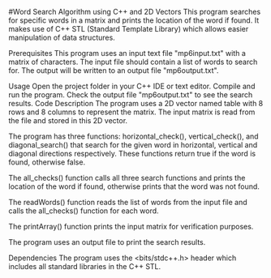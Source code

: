 #Word Search Algorithm using C++ and 2D Vectors
This program searches for specific words in a matrix and prints the location of the word if found. It makes use of C++ STL (Standard Template Library) which allows easier manipulation of data structures.

Prerequisites
This program uses an input text file "mp6input.txt" with a matrix of characters. The input file should contain a list of words to search for. The output will be written to an output file "mp6output.txt".

Usage
Open the project folder in your C++ IDE or text editor.
Compile and run the program.
Check the output file "mp6output.txt" to see the search results.
Code Description
The program uses a 2D vector named table with 8 rows and 8 columns to represent the matrix. The input matrix is read from the file and stored in this 2D vector.

The program has three functions: horizontal_check(), vertical_check(), and diagonal_search() that search for the given word in horizontal, vertical and diagonal directions respectively. These functions return true if the word is found, otherwise false.

The all_checks() function calls all three search functions and prints the location of the word if found, otherwise prints that the word was not found.

The readWords() function reads the list of words from the input file and calls the all_checks() function for each word.

The printArray() function prints the input matrix for verification purposes.

The program uses an output file to print the search results.

Dependencies
The program uses the <bits/stdc++.h> header which includes all standard libraries in the C++ STL.
